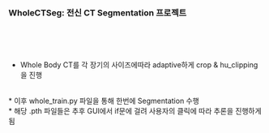 ### WholeCTSeg: 전신 CT Segmentation 프로젝트

<br><br><br>



* Whole Body CT를 각 장기의 사이즈에따라 adaptive하게 crop & hu_clipping을 진행  
<br>
* 이후 whole_train.py 파일을 통해 한번에 Segmentation 수행  
<br>
* 해당 .pth 파일들은 추후 GUI에서 if문에 걸려 사용자의 클릭에 따라 추론을 진행하게 됨  
